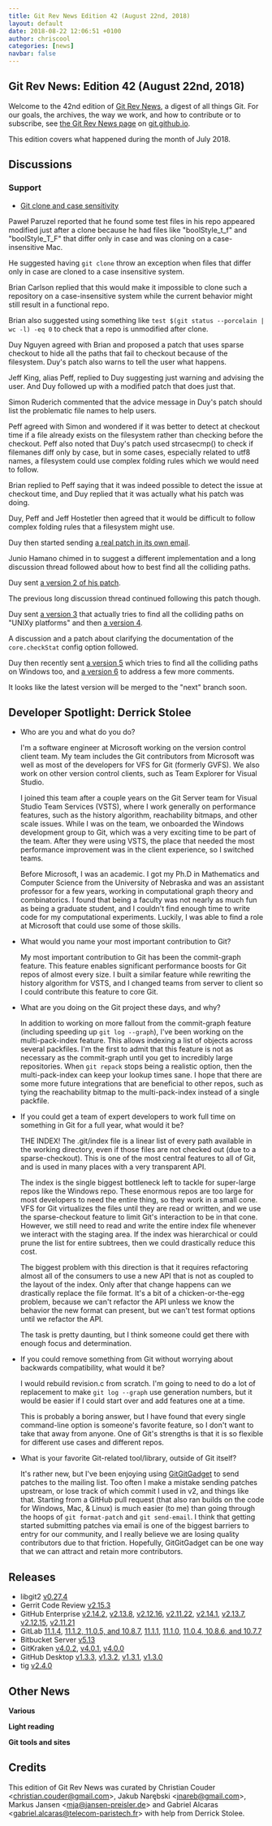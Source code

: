 ```yaml
---
title: Git Rev News Edition 42 (August 22nd, 2018)
layout: default
date: 2018-08-22 12:06:51 +0100
author: chriscool
categories: [news]
navbar: false
---
```


## Git Rev News: Edition 42 (August 22nd, 2018)

Welcome to the 42nd edition of [Git Rev News](https://git.github.io/rev_news/rev_news/),
a digest of all things Git. For our goals, the archives, the way we work, and how to contribute or to
subscribe, see [the Git Rev News page](https://git.github.io/rev_news/rev_news/) on [git.github.io](http://git.github.io).

This edition covers what happened during the month of July 2018.

## Discussions

<!---
### General
-->

<!---
### Reviews
-->

### Support

* [Git clone and case sensitivity](https://public-inbox.org/git/24A09B73-B4D4-4C22-BC1B-41B22CB59FE6@gmail.com/)

Paweł Paruzel reported that he found some test files in his repo
appeared modified just after a clone because he had files like
"boolStyle_t_f" and "boolStyle_T_F" that differ only in case and was
cloning on a case-insensitive Mac.

He suggested having `git clone` throw an exception when files that
differ only in case are cloned to a case insensitive system.

Brian Carlson replied that this would make it impossible to clone such
a repository on a case-insensitive system while the current behavior
might still result in a functional repo.

Brian also suggested using something like `test $(git status --porcelain | wc -l) -eq 0`
to check that a repo is unmodified after clone.

Duy Nguyen agreed with Brian and proposed a patch that uses sparse
checkout to hide all the paths that fail to checkout because of the
filesystem. Duy's patch also warns to tell the user what happens.

Jeff King, alias Peff, replied to Duy suggesting just warning and
advising the user. And Duy followed up with a modified patch that does
just that.

Simon Ruderich commented that the advice message in Duy's patch should
list the problematic file names to help users.

Peff agreed with Simon and wondered if it was better to detect at
checkout time if a file already exists on the filesystem rather than
checking before the checkout. Peff also noted that Duy's patch used
strcasecmp() to check if filemanes diff only by case, but in some
cases, especially related to utf8 names, a filesystem could use
complex folding rules which we would need to follow.

Brian replied to Peff saying that it was indeed possible to detect the
issue at checkout time, and Duy replied that it was actually what his
patch was doing.

Duy, Peff and Jeff Hostetler then agreed that it would be difficult to
follow complex folding rules that a filesystem might use.

Duy then started sending [a real patch in its own email](https://public-inbox.org/git/20180730152756.15012-1-pclouds@gmail.com/).

Junio Hamano chimed in to suggest a different implementation and a
long discussion thread followed about how to best find all the
colliding paths.

Duy sent [a version 2 of his patch](https://public-inbox.org/git/20180807190110.16216-1-pclouds@gmail.com/).

The previous long discussion thread continued following this patch though.

Duy sent [a version 3](https://public-inbox.org/git/20180810153608.30051-1-pclouds@gmail.com/)
that actually tries to find all the colliding paths on "UNIXy platforms"
and then [a version 4](https://public-inbox.org/git/20180812090714.19060-1-pclouds@gmail.com/).

A discussion and a patch about clarifying the documentation of the
`core.checkStat` config option followed.

Duy then recently sent [a version 5](https://public-inbox.org/git/20180817161645.28249-1-pclouds@gmail.com/)
which tries to find all the colliding paths on Windows too,
and [a version 6](https://public-inbox.org/git/20180817180039.GA31789@duynguyen.home/)
to address a few more comments.

It looks like the latest version will be merged to the "next" branch soon.


## Developer Spotlight: Derrick Stolee

* Who are you and what do you do?

  I'm a software engineer at Microsoft working on the version control
  client team. My team includes the Git contributors from Microsoft
  was well as most of the developers for VFS for Git (formerly
  GVFS). We also work on other version control clients, such as Team
  Explorer for Visual Studio.

  I joined this team after a couple years on the Git Server team for
  Visual Studio Team Services (VSTS), where I work generally on
  performance features, such as the history algorithm, reachability
  bitmaps, and other scale issues. While I was on the team, we
  onboarded the Windows development group to Git, which was a very
  exciting time to be part of the team. After they were using VSTS,
  the place that needed the most performance improvement was in the
  client experience, so I switched teams.

  Before Microsoft, I was an academic. I got my Ph.D in Mathematics
  and Computer Science from the University of Nebraska and was an
  assistant professor for a few years, working in computational graph
  theory and combinatorics. I found that being a faculty was not
  nearly as much fun as being a graduate student, and I couldn't find
  enough time to write code for my computational experiments. Luckily,
  I was able to find a role at Microsoft that could use some of those
  skills.

* What would you name your most important contribution to Git?

  My most important contribution to Git has been the commit-graph
  feature. This feature enables significant performance boosts for Git
  repos of almost every size. I built a similar feature while
  rewriting the history algorithm for VSTS, and I changed teams from
  server to client so I could contribute this feature to core Git.

* What are you doing on the Git project these days, and why?

  In addition to working on more fallout from the commit-graph feature
  (including speeding up `git log --graph`), I've been working on the
  multi-pack-index feature. This allows indexing a list of objects
  across several packfiles. I'm the first to admit that this feature
  is not as necessary as the commit-graph until you get to incredibly
  large repositories. When `git repack` stops being a realistic
  option, then the multi-pack-index can keep your lookup times sane. I
  hope that there are some more future integrations that are
  beneficial to other repos, such as tying the reachability bitmap to
  the multi-pack-index instead of a single packfile.

* If you could get a team of expert developers to work full time on
  something in Git for a full year, what would it be?

  THE INDEX! The .git/index file is a linear list of every path
  available in the working directory, even if those files are not
  checked out (due to a sparse-checkout). This is one of the most
  central features to all of Git, and is used in many places with a
  very transparent API.

  The index is the single biggest bottleneck left to tackle for
  super-large repos like the Windows repo. These enormous repos are
  too large for most developers to need the entire thing, so they work
  in a small cone. VFS for Git virtualizes the files until they are
  read or written, and we use the sparse-checkout feature to limit
  Git's interaction to be in that cone. However, we still need to read
  and write the entire index file whenever we interact with the
  staging area. If the index was hierarchical or could prune the list
  for entire subtrees, then we could drastically reduce this cost.

  The biggest problem with this direction is that it requires
  refactoring almost all of the consumers to use a new API that is not
  as coupled to the layout of the index. Only after that change
  happens can we drastically replace the file format. It's a bit of a
  chicken-or-the-egg problem, because we can't refactor the API unless
  we know the behavior the new format can present, but we can't test
  format options until we refactor the API.

  The task is pretty daunting, but I think someone could get there
  with enough focus and determination.

* If you could remove something from Git without worrying about
  backwards compatibility, what would it be?

  I would rebuild revision.c from scratch. I'm going to need to do a
  lot of replacement to make `git log --graph` use generation numbers,
  but it would be easier if I could start over and add features one at
  a time.

  This is probably a boring answer, but I have found that every single
  command-line option is someone's favorite feature, so I don't want
  to take that away from anyone. One of Git's strengths is that it is
  so flexible for different use cases and different repos.

* What is your favorite Git-related tool/library, outside of Git itself?

  It's rather new, but I've been enjoying using [GitGitGadget](https://github.com/gitgitgadget/gitgitgadget)
  to send patches to the mailing list. Too often I make a mistake
  sending patches upstream, or lose track of which commit I used in
  v2, and things like that. Starting from a GitHub pull request (that
  also ran builds on the code for Windows, Mac, & Linux) is much
  easier (to me) than going through the hoops of `git format-patch`
  and `git send-email`. I think that getting started submitting
  patches via email is one of the biggest barriers to entry for our
  community, and I really believe we are losing quality contributors
  due to that friction. Hopefully, GitGitGadget can be one way that we
  can attract and retain more contributors.


## Releases

+ libgit2 [v0.27.4](https://github.com/libgit2/libgit2/releases/tag/v0.27.4)
+ Gerrit Code Review [v2.15.3](https://www.gerritcodereview.com/releases/2.15.md)
+ GitHub Enterprise [v2.14.2](https://enterprise.github.com/releases/2.14.2),
[v2.13.8](https://enterprise.github.com/releases/2.13.8),
[v2.12.16](https://enterprise.github.com/releases/2.12.16),
[v2.11.22](https://enterprise.github.com/releases/2.11.22),
[v2.14.1](https://enterprise.github.com/releases/2.14.1),
[v2.13.7](https://enterprise.github.com/releases/2.13.7),
[v2.12.15](https://enterprise.github.com/releases/2.12.15),
[v2.11.21](https://enterprise.github.com/releases/2.11.21)
+ GitLab [11.1.4](https://about.gitlab.com/2018/07/31/gitlab-11-1-4-released/),
[11.1.2, 11.0.5, and 10.8.7](https://about.gitlab.com/2018/07/26/security-release-gitlab-11-dot-1-dot-2-released/),
[11.1.1](https://about.gitlab.com/2018/07/24/gitlab-11-1-1-released/),
[11.1.0](https://about.gitlab.com/2018/07/22/gitlab-11-1-released/),
[11.0.4, 10.8.6, and 10.7.7](https://about.gitlab.com/2018/07/17/critical-security-release-gitlab-11-dot-0-dot-4-released/)
+ Bitbucket Server [v5.13](https://confluence.atlassian.com/bitbucketserver/bitbucket-server-release-notes-872139866.html)
+ GitKraken [v4.0.2](https://support.gitkraken.com/release-notes/current),
[v4.0.1](https://support.gitkraken.com/release-notes/current),
[v4.0.0](https://support.gitkraken.com/release-notes/current)
+ GitHub Desktop [v1.3.3](https://desktop.github.com/release-notes/),
[v1.3.2](https://desktop.github.com/release-notes/),
[v1.3.1](https://desktop.github.com/release-notes/),
[v1.3.0](https://desktop.github.com/release-notes/)
+ tig [v2.4.0](https://public-inbox.org/git/CAFuPQ1LtE2OgsfUOff=a_RDA0Q7B7Xk91kyAEWMnG2EW0TNRuw@mail.gmail.com/)

## Other News

__Various__


__Light reading__


__Git tools and sites__


## Credits

This edition of Git Rev News was curated by
Christian Couder &lt;<christian.couder@gmail.com>&gt;,
Jakub Narębski &lt;<jnareb@gmail.com>&gt;,
Markus Jansen &lt;<mja@jansen-preisler.de>&gt; and
Gabriel Alcaras &lt;<gabriel.alcaras@telecom-paristech.fr>&gt;
with help from Derrick Stolee.

